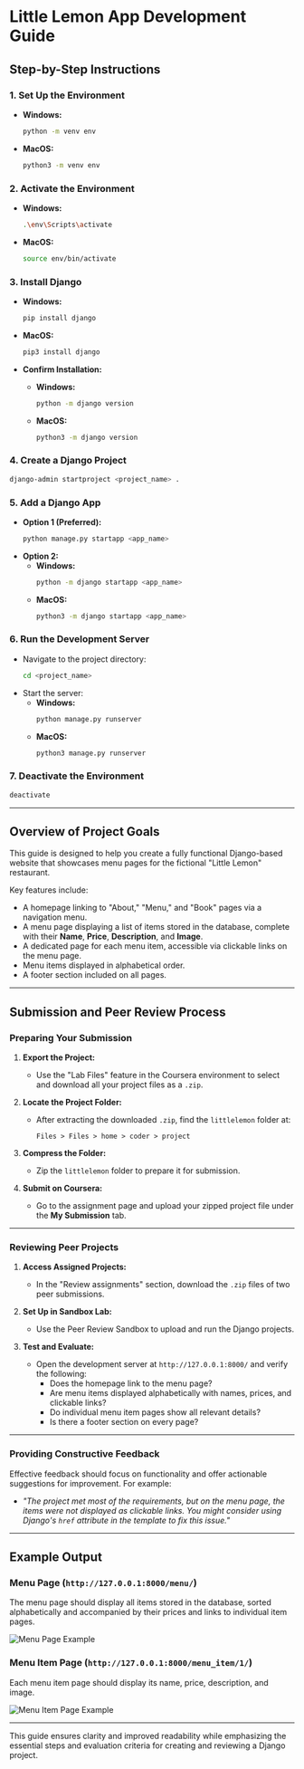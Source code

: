 
# Little Lemon App Development Guide

## Step-by-Step Instructions

### 1. **Set Up the Environment**
   - **Windows:**
     ```bash
     python -m venv env
     ```
   - **MacOS:**
     ```bash
     python3 -m venv env
     ```

### 2. **Activate the Environment**
   - **Windows:**
     ```bash
     .\env\Scripts\activate
     ```
   - **MacOS:**
     ```bash
     source env/bin/activate
     ```

### 3. **Install Django**
   - **Windows:**
     ```bash
     pip install django
     ```
   - **MacOS:**
     ```bash
     pip3 install django
     ```

   - **Confirm Installation:**
     - **Windows:**
       ```bash
       python -m django version
       ```
     - **MacOS:**
       ```bash
       python3 -m django version
       ```

### 4. **Create a Django Project**
   ```bash
   django-admin startproject <project_name> .
   ```

### 5. **Add a Django App**
   - **Option 1 (Preferred):**
     ```bash
     python manage.py startapp <app_name>
     ```
   - **Option 2:**
     - **Windows:**
       ```bash
       python -m django startapp <app_name>
       ```
     - **MacOS:**
       ```bash
       python3 -m django startapp <app_name>
       ```

### 6. **Run the Development Server**
   - Navigate to the project directory:
     ```bash
     cd <project_name>
     ```
   - Start the server:
     - **Windows:**
       ```bash
       python manage.py runserver
       ```
     - **MacOS:**
       ```bash
       python3 manage.py runserver
       ```

### 7. **Deactivate the Environment**
   ```bash
   deactivate
   ```

---

## Overview of Project Goals

This guide is designed to help you create a fully functional Django-based website that showcases menu pages for the fictional "Little Lemon" restaurant. 

Key features include:
- A homepage linking to "About," "Menu," and "Book" pages via a navigation menu.
- A menu page displaying a list of items stored in the database, complete with their **Name**, **Price**, **Description**, and **Image**.
- A dedicated page for each menu item, accessible via clickable links on the menu page.
- Menu items displayed in alphabetical order.
- A footer section included on all pages.

---

## Submission and Peer Review Process

### Preparing Your Submission

1. **Export the Project:**
   - Use the "Lab Files" feature in the Coursera environment to select and download all your project files as a `.zip`.

2. **Locate the Project Folder:**
   - After extracting the downloaded `.zip`, find the `littlelemon` folder at:
     ```
     Files > Files > home > coder > project
     ```

3. **Compress the Folder:**
   - Zip the `littlelemon` folder to prepare it for submission.

4. **Submit on Coursera:**
   - Go to the assignment page and upload your zipped project file under the **My Submission** tab.

---

### Reviewing Peer Projects

1. **Access Assigned Projects:**
   - In the "Review assignments" section, download the `.zip` files of two peer submissions.

2. **Set Up in Sandbox Lab:**
   - Use the Peer Review Sandbox to upload and run the Django projects.

3. **Test and Evaluate:**
   - Open the development server at `http://127.0.0.1:8000/` and verify the following:
     - Does the homepage link to the menu page?
     - Are menu items displayed alphabetically with names, prices, and clickable links?
     - Do individual menu item pages show all relevant details?
     - Is there a footer section on every page?

---

### Providing Constructive Feedback

Effective feedback should focus on functionality and offer actionable suggestions for improvement. For example:

- *"The project met most of the requirements, but on the menu page, the items were not displayed as clickable links. You might consider using Django's `href` attribute in the template to fix this issue."*

---

## Example Output

### Menu Page (`http://127.0.0.1:8000/menu/`)
The menu page should display all items stored in the database, sorted alphabetically and accompanied by their prices and links to individual item pages.

![Menu Page Example](https://prod-files-secure.s3.us-west-2.amazonaws.com/de1096b7-5a86-4b89-9025-3b4d9abb6eec/dTpn_YnHSrGRTqAIFhr3fQ_4515bd5fa705424e93df69023f33fce1_peer-review-menu-page.png)

### Menu Item Page (`http://127.0.0.1:8000/menu_item/1/`)
Each menu item page should display its name, price, description, and image.

![Menu Item Page Example](https://prod-files-secure.s3.us-west-2.amazonaws.com/de1096b7-5a86-4b89-9025-3b4d9abb6eec/4579cd26-8aa6-4825-91b6-719a5b29849f/ix6y6CCNRTaszL_eBNW7eA_8b1855e7e98a46ec9b8f5f4a9e04f2e1_peer-review-menu-item-page.png)

---

This guide ensures clarity and improved readability while emphasizing the essential steps and evaluation criteria for creating and reviewing a Django project.
